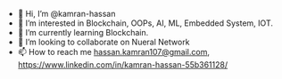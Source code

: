 - 👋 Hi, I’m @kamran-hassan
- 👀 I’m interested in Blockchain, OOPs, AI, ML, Embedded System, IOT.
- 🌱 I’m currently learning Blockchain.
- 💞️ I’m looking to collaborate on Nueral Network
- 📫 How to reach me hassan.kamran107@gmail.com,  https://www.linkedin.com/in/kamran-hassan-55b361128/


<!---
kamran-hassan/kamran-hassan is a ✨ special ✨ repository because its `README.md` (this file) appears on your GitHub profile.
You can click the Preview link to take a look at your changes.
--->
